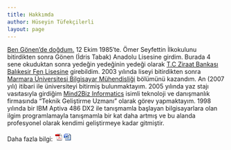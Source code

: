 ```yaml
---
title: Hakkımda
author: Hüseyin Tüfekçilerli
layout: page
---
```

[Ben Gönen&#8217;de doğdum.][1] 12 Ekim 1985&#8242;te. Ömer Seyfettin İlkokulunu bitirdikten sonra Gönen (İdris Tabak) Anadolu Lisesine girdim. Burada 4 sene okuduktan sonra yedeğin yedeğinin yedeği olarak [T.C Ziraat Bankası Balıkesir Fen Lisesine][2] girebildim. 2003 yılında liseyi bitirdikten sonra [Marmara Üniversitesi Bilgisayar Mühendisliği][3] bölümünü kazandım. An (2007 yılı) itibari ile üniversiteyi bitirmiş bulunmaktayım. 2005 yılında yaz stajı vasıtasıyla girdiğim [Mind2Biz Informatics][4] isimli teknoloji ve danışmanlık firmasında &#8220;Teknik Geliştirme Uzmanı&#8221; olarak görev yapmaktayım. 1998 yılında bir IBM Aptiva 486 DX2 ile tanışmamla başlayan bilgisayarlara olan ilgim programlamayla tanışmamla bir kat daha artmış ve bu alanda profesyonel olarak kendimi geliştirmeye kadar gitmiştir. 

Daha fazla bilgi: [<img src="/img/pdf.png" style="border: 0 none;margin:2px;padding:0" />][5][<img src="/img/doc.png" style="border: 0 none;margin:2px;padding:0" />][6]

 [1]: http://sozluk.sourtimes.org/show.asp?t=ben+gonen+de+dogdum "Ömer Seyfettin'in And hikayesine başladığı gibi"
 [2]: http://www.zbfl.k12.tr/
 [3]: http://www.eng.marmara.edu.tr/turkce/cse/index.html
 [4]: http://www.mind2biz.com.tr/
 [5]: /cv.pdf "Curriculum Vitae - PDF Formatında"
 [6]: /cv.docx "Curriculum Vitae - DOCX Formatında"